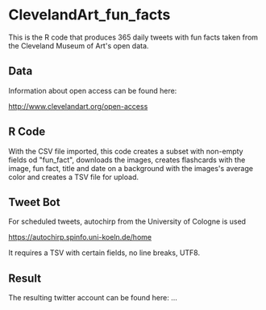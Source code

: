 # ClevelandArt_fun_facts
This is the R code that produces 365 daily tweets with fun facts taken from the Cleveland Museum of Art's open data.

## Data
Information about open access can be found here: 

http://www.clevelandart.org/open-access

## R Code
With the CSV file imported, this code creates a subset with non-empty fields od "fun_fact", downloads the images, creates flashcards with the image, fun fact, title and date on a background with the images's average color and creates a TSV file for upload. 

## Tweet Bot
For scheduled tweets, autochirp from the University of Cologne is used

https://autochirp.spinfo.uni-koeln.de/home

It requires a TSV with certain fields, no line breaks, UTF8.

## Result
The resulting twitter account can be found here: ...
